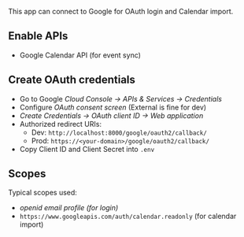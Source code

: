 This app can connect to Google for OAuth login and Calendar import.

## Enable APIs
- Google Calendar API (for event sync)

## Create OAuth credentials
- Go to Google *Cloud Console → APIs & Services → Credentials*
- Configure *OAuth consent screen* (External is fine for dev)
- *Create Credentials → OAuth client ID → Web application*
- Authorized redirect URIs:
    - Dev: `http://localhost:8000/google/oauth2/callback/`
    - Prod: `https://<your-domain>/google/oauth2/callback/`
- Copy Client ID and Client Secret into `.env`

## Scopes
Typical scopes used:
- *openid email profile (for login)*
- `https://www.googleapis.com/auth/calendar.readonly` (for calendar import)
